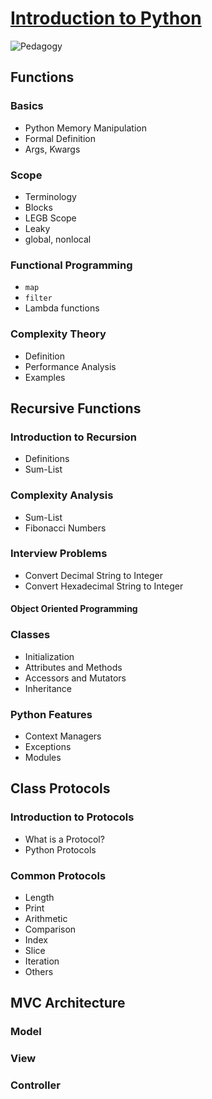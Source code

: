 # [Introduction to Python](https://byteacademyco.github.io/Introduction-To-Python/#/)

![Pedagogy](https://github.com/ByteAcademyCo/Introduction-To-Python/blob/master/docs/images/Intro%20to%20Python%20Pedagogy.png)

## Functions
### Basics
* Python Memory Manipulation
* Formal Definition
* Args, Kwargs
### Scope
* Terminology
* Blocks
* LEGB Scope
* Leaky
* global, nonlocal
### Functional Programming
* ```map```
* ```filter```
* Lambda functions
### Complexity Theory
* Definition
* Performance Analysis
* Examples

## Recursive Functions
### Introduction to Recursion
* Definitions
* Sum-List
### Complexity Analysis
* Sum-List
* Fibonacci Numbers
### Interview Problems
* Convert Decimal String to Integer
* Convert Hexadecimal String to Integer

#### Object Oriented Programming
### Classes
* Initialization
* Attributes and Methods
* Accessors and Mutators
* Inheritance
### Python Features
* Context Managers
* Exceptions
* Modules

## Class Protocols
### Introduction to Protocols
* What is a Protocol?
* Python Protocols
### Common Protocols
* Length
* Print
* Arithmetic
* Comparison
* Index
* Slice
* Iteration
* Others

## MVC Architecture
### Model
### View
### Controller

